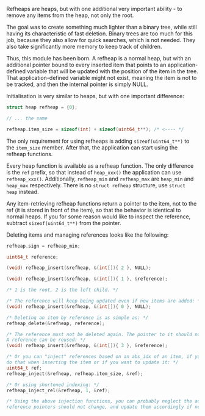 Refheaps are heaps, but with one additional very important
ability - to remove any items from the heap, not only the root.

The goal was to create something much lighter than a binary tree, while still
having its characteristic of fast deletion. Binary trees are too much for this
job, because they also allow for quick searches, which is not needed. They also
take significantly more memory to keep track of children.

Thus, this module has been born. A refheap is a normal heap, but with
an additional pointer bound to every inserted item that points to an
application-defined variable that will be updated with the position of
the item in the tree. That application-defined variable might not exist,
meaning the item is not to be tracked, and then the internal pointer is
simply NULL.

Initialisation is very similar to heaps, but with one important difference:

```c
struct heap refheap = {0};

// ... the same

refheap.item_size = sizeof(int) + sizeof(uint64_t**); /* <---- */
```

The only requirement for using refheaps is adding `sizeof(uint64_t**)` to the
`item_size` member. After that, the application can start using the refheap
functions.

Every heap function is available as a refheap function. The only difference
is the `ref` prefix, so that instead of `heap_xxx()` the application can use
`refheap_xxx()`. Additionally, `refheap_min` and `refheap_max` are `heap_min`
and `heap_max` respectively. There is no `struct refheap` structure, use
`struct heap` instead.

Any item-retrieving refheap functions return a pointer to the item, not to the
ref (it is stored in front of the item), so that the behavior is identical to
normal heaps. If you for some reason would like to inspect the reference,
subtract `sizeof(uint64_t**)` from the pointer.

Deleting items and managing references looks like the following:

```c
refheap.sign = refheap_min;

uint64_t reference;

(void) refheap_insert(&refheap, &(int[]){ 2 }, NULL);

(void) refheap_insert(&refheap, &(int[]){ 1 }, &reference);

/* 1 is the root, 2 is the left child. */

/* The reference will keep being updated even if new items are added: */
(void) refheap_insert(&refheap, &(int[]){ 0 }, NULL);

/* Deleting an item by reference is as simple as: */
refheap_delete(&refheap, reference);

/* The reference must not be deleted again. The pointer to it should not change.
A reference can be reused: */
(void) refheap_insert(&refheap, &(int[]){ 3 }, &reference);

/* Or you can "inject" references based on an abs_idx of an item, if you didn't
do that when inserting the item or if you want to update it: */
uint64_t ref;
refheap_inject(&refheap, refheap.item_size, &ref);

/* Or using shortened indexing: */
refheap_inject_rel(&refheap, 1, &ref);

/* Using the above injection functions, you can probably neglect the advise that
reference pointers should not change, and update them accordingly if needed. */
```

